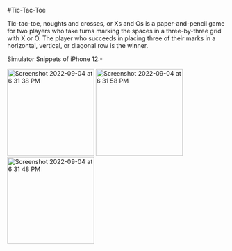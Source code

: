 #Tic-Tac-Toe


Tic-tac-toe, noughts and crosses, or Xs and Os is a paper-and-pencil game for two players who take turns marking the spaces in a three-by-three grid with X or O. The player who succeeds in placing three of their marks in a horizontal, vertical, or diagonal row is the winner. 

Simulator Snippets of iPhone 12:-

<img width="200" alt="Screenshot 2022-09-04 at 6 31 38 PM" src="https://user-images.githubusercontent.com/64952178/188315003-2bb724d2-29c5-46d8-a3fa-fe88b8cd2882.png">






  <img width="200" alt="Screenshot 2022-09-04 at 6 31 58 PM" src="https://user-images.githubusercontent.com/64952178/188315005-a67ad5f6-65a6-4ffc-8e54-05ca6ade4d14.png">
  
  
  
  
  
  
  
  
  
  <img width="200" alt="Screenshot 2022-09-04 at 6 31 48 PM" src="https://user-images.githubusercontent.com/64952178/188315008-401782ca-f9b4-4953-9cff-9a433584fe83.png">
  
